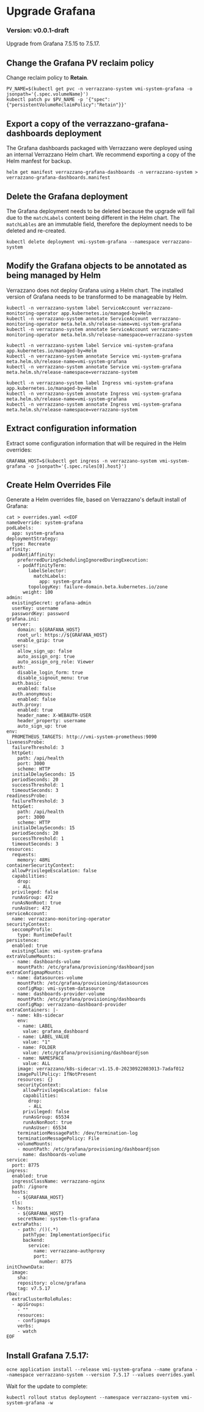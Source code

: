 # Upgrade Grafana

### Version: v0.0.1-draft

Upgrade from Grafana 7.5.15 to 7.5.17.

## Change the Grafana PV reclaim policy
Change reclaim policy to **Retain**.
```text
PV_NAME=$(kubectl get pvc -n verrazzano-system vmi-system-grafana -o jsonpath='{.spec.volumeName}')
kubectl patch pv $PV_NAME -p '{"spec":{"persistentVolumeReclaimPolicy":"Retain"}}'
```
## Export a copy of the verrazzano-grafana-dashboards deployment
The Grafana dashboards packaged with Verrazzano were deployed using an internal Verrazzano Helm chart. We recommend exporting a copy of the Helm manfest for backup.
```text
helm get manifest verrazzano-grafana-dashboards -n verrazzano-system > verrazzano-grafana-dashboards.manifest
```

## Delete the Grafana deployment
The Grafana deployment needs to be deleted because the upgrade will fail due to the `matchLabels` content being different in the Helm chart.  The `matchLables` are an immutable field, therefore the deployment needs to be deleted and re-created.

```text
kubectl delete deployment vmi-system-grafana --namespace verrazzano-system
```

## Modify the Grafana objects to be annotated as being managed by Helm

Verrazzano does not deploy Grafana using a Helm chart.
The installed version of Grafana needs to be transformed to be manageable by Helm.

```text
kubectl -n verrazzano-system label ServiceAccount verrazzano-monitoring-operator app.kubernetes.io/managed-by=Helm
kubectl -n verrazzano-system annotate ServiceAccount verrazzano-monitoring-operator meta.helm.sh/release-name=vmi-system-grafana
kubectl -n verrazzano-system annotate ServiceAccount verrazzano-monitoring-operator meta.helm.sh/release-namespace=verrazzano-system

kubectl -n verrazzano-system label Service vmi-system-grafana app.kubernetes.io/managed-by=Helm
kubectl -n verrazzano-system annotate Service vmi-system-grafana meta.helm.sh/release-name=vmi-system-grafana
kubectl -n verrazzano-system annotate Service vmi-system-grafana meta.helm.sh/release-namespace=verrazzano-system

kubectl -n verrazzano-system label Ingress vmi-system-grafana app.kubernetes.io/managed-by=Helm
kubectl -n verrazzano-system annotate Ingress vmi-system-grafana meta.helm.sh/release-name=vmi-system-grafana
kubectl -n verrazzano-system annotate Ingress vmi-system-grafana meta.helm.sh/release-namespace=verrazzano-system
```

## Extract configuration information
Extract some configuration information that will be required in the Helm overrides:
```text
GRAFANA_HOST=$(kubectl get ingress -n verrazzano-system vmi-system-grafana -o jsonpath='{.spec.rules[0].host}')
```

## Create Helm Overrides File

Generate a Helm overrides file, based on Verrazzano's default install of Grafana:

```text
cat > overrides.yaml <<EOF
nameOverride: system-grafana
podLabels:
  app: system-grafana
deploymentStrategy:
  type: Recreate
affinity:
  podAntiAffinity:
    preferredDuringSchedulingIgnoredDuringExecution:
    - podAffinityTerm:
        labelSelector:
          matchLabels:
            app: system-grafana
        topologyKey: failure-domain.beta.kubernetes.io/zone
      weight: 100
admin:
  existingSecret: grafana-admin
  userKey: username
  passwordKey: password
grafana.ini:
  server:
    domain: ${GRAFANA_HOST}
    root_url: https://${GRAFANA_HOST}
    enable_gzip: true
  users:
    allow_sign_up: false
    auto_assign_org: true
    auto_assign_org_role: Viewer
  auth:
    disable_login_form: true
    disable_signout_menu: true
  auth.basic:
    enabled: false
  auth.anonymous:
    enabled: false
  auth.proxy:
    enabled: true
    header_name: X-WEBAUTH-USER
    header_property: username
    auto_sign_up: true
env:
  PROMETHEUS_TARGETS: http://vmi-system-prometheus:9090
livenessProbe:
  failureThreshold: 3
  httpGet:
    path: /api/health
    port: 3000
    scheme: HTTP
  initialDelaySeconds: 15
  periodSeconds: 20
  successThreshold: 1
  timeoutSeconds: 3
readinessProbe:
  failureThreshold: 3
  httpGet:
    path: /api/health
    port: 3000
    scheme: HTTP
  initialDelaySeconds: 15
  periodSeconds: 20
  successThreshold: 1
  timeoutSeconds: 3
resources:
  requests:
    memory: 48Mi
containerSecurityContext:
  allowPrivilegeEscalation: false
  capabilities:
    drop:
    - ALL
  privileged: false
  runAsGroup: 472
  runAsNonRoot: true
  runAsUser: 472
serviceAccount:
  name: verrazzano-monitoring-operator
securityContext:
  seccompProfile:
    type: RuntimeDefault
persistence:
  enabled: true
  existingClaim: vmi-system-grafana
extraVolumeMounts:
  - name: dashboards-volume
    mountPath: /etc/grafana/provisioning/dashboardjson
extraConfigmapMounts:
  - name: datasources-volume
    mountPath: /etc/grafana/provisioning/datasources
    configMap: vmi-system-datasource
  - name: dashboards-provider-volume
    mountPath: /etc/grafana/provisioning/dashboards
    configMap: verrazzano-dashboard-provider
extraContainers: |-
  - name: k8s-sidecar
    env:
    - name: LABEL
      value: grafana_dashboard
    - name: LABEL_VALUE
      value: "1"
    - name: FOLDER
      value: /etc/grafana/provisioning/dashboardjson
    - name: NAMESPACE
      value: ALL
    image: verrazzano/k8s-sidecar:v1.15.0-20230922083013-7adaf012
    imagePullPolicy: IfNotPresent
    resources: {}
    securityContext:
      allowPrivilegeEscalation: false
      capabilities:
        drop:
        - ALL
      privileged: false
      runAsGroup: 65534
      runAsNonRoot: true
      runAsUser: 65534
    terminationMessagePath: /dev/termination-log
    terminationMessagePolicy: File
    volumeMounts:
    - mountPath: /etc/grafana/provisioning/dashboardjson
      name: dashboards-volume
service:
  port: 8775
ingress:
  enabled: true
  ingressClassName: verrazzano-nginx
  path: /ignore
  hosts: 
    - ${GRAFANA_HOST}
  tls:
  - hosts:
    - ${GRAFANA_HOST}
    secretName: system-tls-grafana
  extraPaths:
    - path: /()(.*)
      pathType: ImplementationSpecific
      backend:
        service:
          name: verrazzano-authproxy
          port:
            number: 8775
initChownData:
  image:
    sha:
    repository: olcne/grafana
    tag: v7.5.17
rbac:
  extraClusterRoleRules:
  - apiGroups:
    - ""
    resources:
    - configmaps
    verbs:
    - watch
EOF
```

## Install Grafana 7.5.17:

```text
ocne application install --release vmi-system-grafana --name grafana --namespace verrazzano-system --version 7.5.17 --values overrides.yaml
```

Wait for the update to complete:

```text
kubectl rollout status deployment --namespace verrazzano-system vmi-system-grafana -w
```


